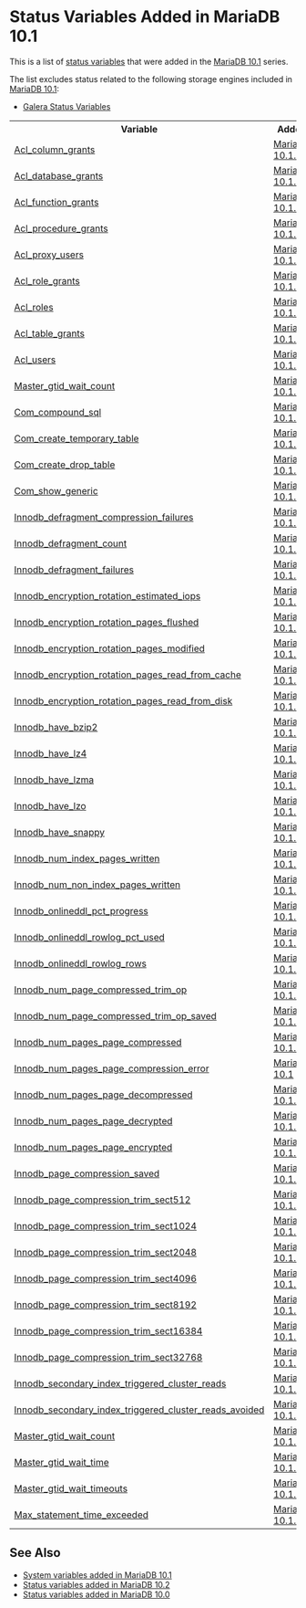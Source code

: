 # Status Variables Added in MariaDB 10.1

This is a list of [status variables](/replication/optimization-and-tuning/system-variables/server-status-variables) that were added in the [MariaDB 10.1](/kb/en/what-is-mariadb-101/) series.

The list excludes status related to the following storage engines included in [MariaDB 10.1](/kb/en/what-is-mariadb-101/):

- [Galera Status Variables](/replication/galera-cluster/galera-cluster-status-variables)

<table><tbody><tr><th>Variable</th><th>Added</th></tr>
<tr><td><a href="/kb/en/server-status-variables/#acl_column_grants">Acl_column_grants</a></td><td><a href="/kb/en/mariadb-1014-release-notes/">MariaDB 10.1.4</a></td></tr>
<tr><td><a href="/kb/en/server-status-variables/#acl_database_grants">Acl_database_grants</a></td><td><a href="/kb/en/mariadb-1014-release-notes/">MariaDB 10.1.4</a></td></tr>
<tr><td><a href="/kb/en/server-status-variables/#acl_function_grants">Acl_function_grants</a></td><td><a href="/kb/en/mariadb-1014-release-notes/">MariaDB 10.1.4</a></td></tr>
<tr><td><a href="/kb/en/server-status-variables/#acl_procedure_grants">Acl_procedure_grants</a></td><td><a href="/kb/en/mariadb-1014-release-notes/">MariaDB 10.1.4</a></td></tr>
<tr><td><a href="/kb/en/server-status-variables/#acl_proxy_users">Acl_proxy_users</a></td><td><a href="/kb/en/mariadb-1014-release-notes/">MariaDB 10.1.4</a></td></tr>
<tr><td><a href="/kb/en/server-status-variables/#acl_role_grants">Acl_role_grants</a></td><td><a href="/kb/en/mariadb-1014-release-notes/">MariaDB 10.1.4</a></td></tr>
<tr><td><a href="/kb/en/server-status-variables/#acl_roles">Acl_roles</a></td><td><a href="/kb/en/mariadb-1014-release-notes/">MariaDB 10.1.4</a></td></tr>
<tr><td><a href="/kb/en/server-status-variables/#acl_table_grants">Acl_table_grants</a></td><td><a href="/kb/en/mariadb-1014-release-notes/">MariaDB 10.1.4</a></td></tr>
<tr><td><a href="/kb/en/server-status-variables/#acl_users">Acl_users</a></td><td><a href="/kb/en/mariadb-1014-release-notes/">MariaDB 10.1.4</a></td></tr>
<tr><td><a href="/kb/en/replication-and-binary-log-status-variables/#master_gtid_wait_count">Master_gtid_wait_count</a></td><td><a href="/kb/en/mariadb-1014-release-notes/">MariaDB 10.1.4</a></td></tr>
<tr><td><a href="/kb/en/server-status-variables/#com_compound_sql">Com_compound_sql</a></td><td><a href="/kb/en/mariadb-1011-release-notes/">MariaDB 10.1.1</a></td></tr>
<tr><td><a href="/kb/en/server-status-variables/#com_create_temporary_table">Com_create_temporary_table</a></td><td><a href="/kb/en/mariadb-1016-release-notes/">MariaDB 10.1.6</a></td></tr>
<tr><td><a href="/kb/en/server-status-variables/#com_create_drop_table">Com_create_drop_table</a></td><td><a href="/kb/en/mariadb-1016-release-notes/">MariaDB 10.1.6</a></td></tr>
<tr><td><a href="/kb/en/server-status-variables/#com_show_generic">Com_show_generic</a></td><td><a href="/kb/en/mariadb-1011-release-notes/">MariaDB 10.1.1</a></td></tr>
<tr><td><a href="/kb/en/xtradbinnodb-server-status-variables/#innodb_defragment_compression_failures">Innodb_defragment_compression_failures</a></td><td><a href="/kb/en/mariadb-1011-release-notes/">MariaDB 10.1.1</a></td></tr>
<tr><td><a href="/kb/en/xtradbinnodb-server-status-variables/#innodb_defragment_count">Innodb_defragment_count</a></td><td><a href="/kb/en/mariadb-1011-release-notes/">MariaDB 10.1.1</a></td></tr>
<tr><td><a href="/kb/en/xtradbinnodb-server-status-variables/#innodb_defragment_failures">Innodb_defragment_failures</a></td><td><a href="/kb/en/mariadb-1011-release-notes/">MariaDB 10.1.1</a></td></tr>
<tr><td><a href="/kb/en/xtradbinnodb-server-status-variables/#innodb_encryption_rotation_estimated_iops">Innodb_encryption_rotation_estimated_iops</a></td><td><a href="/kb/en/mariadb-1013-release-notes/">MariaDB 10.1.3</a></td></tr>
<tr><td><a href="/kb/en/xtradbinnodb-server-status-variables/#innodb_encryption_rotation_pages_flushed">Innodb_encryption_rotation_pages_flushed</a></td><td><a href="/kb/en/mariadb-1013-release-notes/">MariaDB 10.1.3</a></td></tr>
<tr><td><a href="/kb/en/xtradbinnodb-server-status-variables/#innodb_encryption_rotation_pages_modified">Innodb_encryption_rotation_pages_modified</a></td><td><a href="/kb/en/mariadb-1013-release-notes/">MariaDB 10.1.3</a></td></tr>
<tr><td><a href="/kb/en/xtradbinnodb-server-status-variables/#innodb_encryption_rotation_pages_read_from_cache">Innodb_encryption_rotation_pages_read_from_cache</a></td><td><a href="/kb/en/mariadb-1013-release-notes/">MariaDB 10.1.3</a></td></tr>
<tr><td><a href="/kb/en/xtradbinnodb-server-status-variables/#innodb_encryption_rotation_pages_read_from_disk">Innodb_encryption_rotation_pages_read_from_disk</a></td><td><a href="/kb/en/mariadb-1013-release-notes/">MariaDB 10.1.3</a></td></tr>
<tr><td><a href="/kb/en/xtradbinnodb-server-status-variables/#innodb_have_bzip2">Innodb_have_bzip2</a></td><td><a href="/kb/en/mariadb-1010-release-notes/">MariaDB 10.1.0</a></td></tr>
<tr><td><a href="/kb/en/xtradbinnodb-server-status-variables/#innodb_have_lz4">Innodb_have_lz4</a></td><td><a href="/kb/en/mariadb-1010-release-notes/">MariaDB 10.1.0</a></td></tr>
<tr><td><a href="/kb/en/xtradbinnodb-server-status-variables/#innodb_have_lzma">Innodb_have_lzma</a></td><td><a href="/kb/en/mariadb-1010-release-notes/">MariaDB 10.1.0</a></td></tr>
<tr><td><a href="/kb/en/xtradbinnodb-server-status-variables/#innodb_have_lzo">Innodb_have_lzo</a></td><td><a href="/kb/en/mariadb-1010-release-notes/">MariaDB 10.1.0</a></td></tr>
<tr><td><a href="/kb/en/xtradbinnodb-server-status-variables/#innodb_have_snappy">Innodb_have_snappy</a></td><td><a href="/kb/en/mariadb-1013-release-notes/">MariaDB 10.1.3</a></td></tr>
<tr><td><a href="/kb/en/xtradbinnodb-server-status-variables/#innodb_num_index_pages_written">Innodb_num_index_pages_written</a></td><td><a href="/kb/en/mariadb-1010-release-notes/">MariaDB 10.1.0</a></td></tr>
<tr><td><a href="/kb/en/xtradbinnodb-server-status-variables/#innodb_num_non_index_pages_written">Innodb_num_non_index_pages_written</a></td><td><a href="/kb/en/mariadb-1010-release-notes/">MariaDB 10.1.0</a></td></tr>
<tr><td><a href="/kb/en/xtradbinnodb-server-status-variables/#innodb_onlineddl_pct_progress">Innodb_onlineddl_pct_progress</a></td><td><a href="/kb/en/mariadb-1011-release-notes/">MariaDB 10.1.1</a></td></tr>
<tr><td><a href="/kb/en/xtradbinnodb-server-status-variables/#innodb_onlineddl_rowlog_pct_used">Innodb_onlineddl_rowlog_pct_used</a></td><td><a href="/kb/en/mariadb-1011-release-notes/">MariaDB 10.1.1</a></td></tr>
<tr><td><a href="/kb/en/xtradbinnodb-server-status-variables/#innodb_onlineddl_rowlog_rows">Innodb_onlineddl_rowlog_rows</a></td><td><a href="/kb/en/mariadb-1011-release-notes/">MariaDB 10.1.1</a></td></tr>
<tr><td><a href="/kb/en/xtradbinnodb-server-status-variables/#innodb_num_page_compressed_trim_op">Innodb_num_page_compressed_trim_op</a></td><td><a href="/kb/en/mariadb-1010-release-notes/">MariaDB 10.1.0</a></td></tr>
<tr><td><a href="/kb/en/xtradbinnodb-server-status-variables/#innodb_num_page_compressed_trim_op_saved">Innodb_num_page_compressed_trim_op_saved</a></td><td><a href="/kb/en/mariadb-1010-release-notes/">MariaDB 10.1.0</a></td></tr>
<tr><td><a href="/kb/en/xtradbinnodb-server-status-variables/#innodb_num_pages_page_compressed">Innodb_num_pages_page_compressed</a></td><td><a href="/kb/en/mariadb-1010-release-notes/">MariaDB 10.1.0</a></td></tr>
<tr><td><a href="/kb/en/xtradbinnodb-server-status-variables/#innodb_num_pages_page_compression_error">Innodb_num_pages_page_compression_error</a></td><td><a href="/kb/en/what-is-mariadb-101/">MariaDB 10.1</a></td></tr>
<tr><td><a href="/kb/en/xtradbinnodb-server-status-variables/#innodb_num_pages_page_decompressed">Innodb_num_pages_page_decompressed</a></td><td><a href="/kb/en/mariadb-1010-release-notes/">MariaDB 10.1.0</a></td></tr>
<tr><td><a href="/kb/en/xtradbinnodb-server-status-variables/#innodb_num_pages_page_decrypted">Innodb_num_pages_page_decrypted</a></td><td><a href="/kb/en/mariadb-1013-release-notes/">MariaDB 10.1.3</a></td></tr>
<tr><td><a href="/kb/en/xtradbinnodb-server-status-variables/#innodb_num_pages_page_encrypted">Innodb_num_pages_page_encrypted</a></td><td><a href="/kb/en/mariadb-1013-release-notes/">MariaDB 10.1.3</a></td></tr>
<tr><td><a href="/kb/en/xtradbinnodb-server-status-variables/#innodb_page_compression_saved">Innodb_page_compression_saved</a></td><td><a href="/kb/en/mariadb-1010-release-notes/">MariaDB 10.1.0</a></td></tr>
<tr><td><a href="/kb/en/xtradbinnodb-server-status-variables/#innodb_page_compression_trim_sect512">Innodb_page_compression_trim_sect512</a></td><td><a href="/kb/en/mariadb-1010-release-notes/">MariaDB 10.1.0</a></td></tr>
<tr><td><a href="/kb/en/xtradbinnodb-server-status-variables/#innodb_page_compression_trim_sect1024">Innodb_page_compression_trim_sect1024</a></td><td><a href="/kb/en/mariadb-1012-release-notes/">MariaDB 10.1.2</a></td></tr>
<tr><td><a href="/kb/en/xtradbinnodb-server-status-variables/#innodb_page_compression_trim_sect2048">Innodb_page_compression_trim_sect2048</a></td><td><a href="/kb/en/mariadb-1012-release-notes/">MariaDB 10.1.2</a></td></tr>
<tr><td><a href="/kb/en/xtradbinnodb-server-status-variables/#innodb_page_compression_trim_sect4096">Innodb_page_compression_trim_sect4096</a></td><td><a href="/kb/en/mariadb-1010-release-notes/">MariaDB 10.1.0</a></td></tr>
<tr><td><a href="/kb/en/xtradbinnodb-server-status-variables/#innodb_page_compression_trim_sect8192">Innodb_page_compression_trim_sect8192</a></td><td><a href="/kb/en/mariadb-1012-release-notes/">MariaDB 10.1.2</a></td></tr>
<tr><td><a href="/kb/en/xtradbinnodb-server-status-variables/#innodb_page_compression_trim_sect16384">Innodb_page_compression_trim_sect16384</a></td><td><a href="/kb/en/mariadb-1012-release-notes/">MariaDB 10.1.2</a></td></tr>
<tr><td><a href="/kb/en/xtradbinnodb-server-status-variables/#innodb_page_compression_trim_sect32768">Innodb_page_compression_trim_sect32768</a></td><td><a href="/kb/en/mariadb-1012-release-notes/">MariaDB 10.1.2</a></td></tr>
<tr><td><a href="/kb/en/xtradbinnodb-server-status-variables/#innodb_secondary_index_triggered_cluster_reads">Innodb_secondary_index_triggered_cluster_reads</a></td><td><a href="/kb/en/mariadb-1012-release-notes/">MariaDB 10.1.2</a></td></tr>
<tr><td><a href="/kb/en/xtradbinnodb-server-status-variables/#innodb_secondary_index_triggered_cluster_reads_avoided">Innodb_secondary_index_triggered_cluster_reads_avoided</a></td><td><a href="/kb/en/mariadb-1012-release-notes/">MariaDB 10.1.2</a></td></tr>
<tr><td><a href="/kb/en/replication-and-binary-log-status-variables/#master_gtid_wait_count">Master_gtid_wait_count</a></td><td><a href="/kb/en/mariadb-1014-release-notes/">MariaDB 10.1.4</a></td></tr>
<tr><td><a href="/kb/en/replication-and-binary-log-status-variables/#master_gtid_wait_time">Master_gtid_wait_time</a></td><td><a href="/kb/en/mariadb-1014-release-notes/">MariaDB 10.1.4</a></td></tr>
<tr><td><a href="/kb/en/replication-and-binary-log-status-variables/#master_gtid_wait_timeouts">Master_gtid_wait_timeouts</a></td><td><a href="/kb/en/mariadb-1014-release-notes/">MariaDB 10.1.4</a></td></tr>
<tr><td><a href="/kb/en/server-status-variables/#max_statement_time_exceeded">Max_statement_time_exceeded</a></td><td><a href="/kb/en/mariadb-1011-release-notes/">MariaDB 10.1.1</a></td></tr>
</tbody></table>

## See Also

- [System variables added in MariaDB 10.1](/replication/optimization-and-tuning/system-variables/system-and-status-variables-added-by-major-release/system-variables-added-in-mariadb-101)
- [Status variables added in MariaDB 10.2](/replication/optimization-and-tuning/system-variables/system-and-status-variables-added-by-major-release/status-variables-added-in-mariadb-102)
- [Status variables added in MariaDB 10.0](/replication/optimization-and-tuning/system-variables/system-and-status-variables-added-by-major-release/status-variables-added-in-mariadb-100)